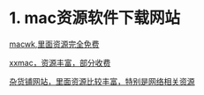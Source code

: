 # 1. mac资源软件下载网站

[macwk,里面资源完全免费](https://www.macwk.com/)

[xxmac，资源丰富，部分收费](https://www.xxmac.com/)

[杂货铺网站，里面资源比较丰富，特别是网络相关资源](https://fx.tmioe.com/)

